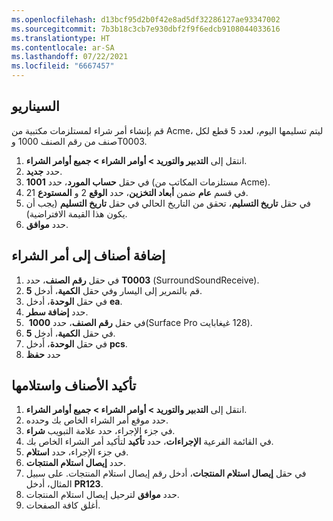 ```yaml
---
ms.openlocfilehash: d13bcf95d2b0f42e8ad5df32286127ae93347002
ms.sourcegitcommit: 7b3b18c3cb7e930dbf2f9f6edcb9108044033616
ms.translationtype: HT
ms.contentlocale: ar-SA
ms.lasthandoff: 07/22/2021
ms.locfileid: "6667457"
---
```



## <a name="scenario"></a>السيناريو
قم بإنشاء أمر شراء لمستلزمات مكتبية من Acme، ليتم تسليمها اليوم، لعدد 5 قطع لكل صنف من رقم الصنف 1000 وT0003.


1.  انتقل إلى **التدبير والتوريد > أوامر الشراء > جميع أوامر الشراء**.
1.  حدد **جديد‎**.
1.  في حقل **حساب المورد**، حدد **1001** (مستلزمات المكاتب من Acme).
2.  في قسم **عام** ضمن **أبعاد التخزين**، حدد **الوقع** 2 و **المستودع** 21.
1.  في حقل **تاريخ التسليم**، تحقق من التاريخ الحالي في حقل **تاريخ التسليم** (يجب أن يكون هذا القيمة الافتراضية).
1.  حدد **موافق**.


## <a name="add-items-to-the-purchase-order"></a>إضافة أصناف إلى أمر الشراء

1.  في حقل **رقم الصنف**، حدد **T0003** (‏SurroundSoundReceive).
1.  قم بالتمرير إلى اليسار وفي حقل **الكمية**، أدخل **5**.
1.  في حقل **الوحدة**، أدخل **ea**.
1. حدد **إضافة سطر**.
1. في حقل **رقم الصنف**، حدد **1000** ‏(Surface Pro ‏128 غيغابايت).
1. في حقل **الكمية**، أدخِل **5**.
1. في حقل **الوحدة**، أدخل **pcs**.
1. حدد **حفظ**


## <a name="confirm-and-receive-items"></a>تأكيد الأصناف واستلامها


1. انتقل إلى **التدبير والتوريد > أوامر الشراء > جميع أوامر الشراء**.
1. حدد موقع أمر الشراء الخاص بك وحدده. 
1. في جزء الإجراء، حدد علامة التبويب **شراء**.
1. في القائمة الفرعية **الإجراءات**، حدد **تأكيد** لتأكيد أمر الشراء الخاص بك.
1. في جزء الإجراء، حدد **استلام**.
1. حدد **إيصال استلام المنتجات**.
1. في حقل **إيصال استلام المنتجات**، أدخل رقم إيصال استلام المنتجات.    على سبيل المثال، أدخل **PR123**.
1. حدد **موافق** لترحيل إيصال استلام المنتجات.
1. أغلق كافة الصفحات.

